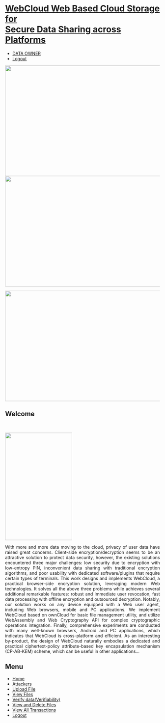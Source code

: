 <!DOCTYPE html PUBLIC "-//W3C/DTD XHTML 1.0 Transitional//EN" 

"http://www.w3.org/TR/xhtml1/DTD/xhtml1-transitional.dtd">

<html xmlns="http://www.w3.org/1999/xhtml">

<head>

<title>DATA OWNERMain</title>

<meta http-equiv="Content-Type" content="text/html; charset=utf-8" />

<link href="css/style.css" rel="stylesheet" type="text/css" />

<link rel="stylesheet" type="text/css" href="css/coin-slider.css" />

<script type="text/javascript" src="js/cufon-yui.js"></script>

<script type="text/javascript" src="js/cufon-titillium-250.js"></script>

<script type="text/javascript" src="js/jquery-1.4.2.min.js"></script>

<script type="text/javascript" src="js/script.js"></script>

<script type="text/javascript" src="js/coin-slider.min.js"></script>

<style type="text/css">

<!-

.style2 {

font-size: 24px;

font-weight: bold;

font-style: italic;

}

style3 {font-weight: bold)

style4 {

color: #FF0000;

font-weight: bold;

}
</style>

</head>

<body>

<div class="main">

<div class="header">

<div class="header_resize">

<div class="logo">

<h1><a href="index.html" class="style2">WebCloud Web Based Cloud Storage for<br/>Secure Data Sharing across Platforms</a></h1>

</div>

<div class="menu_nav">

<ul>

<li class="active"><a href="DO_Main.jsp"><span>DATA OWNER</span></a></li>

<li class="active"><a href="DO_Login.jsp">Logout</a></li>

</ul>

</div>

<div class="clr"></div>

<div class="slider">

<div id="coin-slider">

<a href="#"><img src="images/slide1.jpg" width="960" height="360" alt="" /></a> <a href="#"><img src="images/slide2.jpg" width="960" height="360" alt="" /></a>

<a href="#"><img src="images/slide3.jpg" width="960" height="360" alt="" /></a> </div>

<div class="clr"></div>

</div>

<div class="clr"></div>

</div>

</div>

<div class="content">

<div class="content_resize">
<div class="mainbar">

<div class="article">

<h2>Welcome</h2>

<p class="infopost">&nbsp;</p>

<div class="img"><img src="images/img1.jpg" width="218" height="350" alt="" class="fl"/></div>

<div class="post_content">

<p align="justify" class="style4">With more and more data moving to the cloud, privacy of user data have raised great concerns. Client-side encryption/decryption seems to be an attractive solution to protect data security, however, the existing solutions encountered three major challenges: low security due to encryption with low-entropy PIN, inconvenient data sharing with traditional encryption algorithms, and poor usability with dedicated software/plugins that require certain types of terminals. This work designs and implements WebCloud, a practical browser-side encryption solution, leveraging modern Web technologies. It solves all the above three problems while achieves several additional remarkable features: robust and immediate user revocation, fast data processing with offline encryption and outsourced decryption. Notably, our solution works on any device equipped with a Web user agent, including Web browsers, mobile and PC applications. We implement WebCloud based on ownCloud for basic file management utility, and utilize WebAssembly and Web Cryptography API for complex cryptographic operations integration. Finally, comprehensive experiments are conducted with many well-known browsers, Android and PC applications, which indicates that WebCloud is cross-platform and efficient. As an interesting by-product, the design of WebCloud naturally embodies a dedicated and practical ciphertext-policy attribute-based key encapsulation mechanism (CP-AB-KEM) scheme, which can be useful in other applications...</p>

</div>

<div class="clr"></div>

</div>

</div>

<div class="sidebar">

<div class="gadget">

<h2 class="star">Menu</h2>

<div class="clr"></div>

<ul class="sb_menu style3">

<li><a href="DO_Main.jsp">Home</a></li>

<li><a href="DO_Attackers.jsp">Attackers</a></li>

<li><a href="DO_Upload.jsp">Upload File</a></li>

<li><a href="DO_ViewFiles.jsp">View Files</a></li>

<li><a href="DO VerifyFiles.jsp">Verify data(Verifiability)</a></li>

<li><a href="DO_Delete.jsp">View and Delete Files</a></li>

<li><a href="DO_Transactions.jsp">View All Transactions</a></li>

<li><a href="DO_Login.jsp">Logout</a></li>

</ul>

</div>

</div>

<div class="clr"></div>

</div>

</div>

<div class="fbg"></div>

<div class="footer">

<div class="footer_resize">

<p class="lf">&nbsp;</p>

<p class="rf">&nbsp;</p>

<div style="clear:both;"></div>

</div>

</div>

</div>

<div align=center></div>

</body>

</html>
